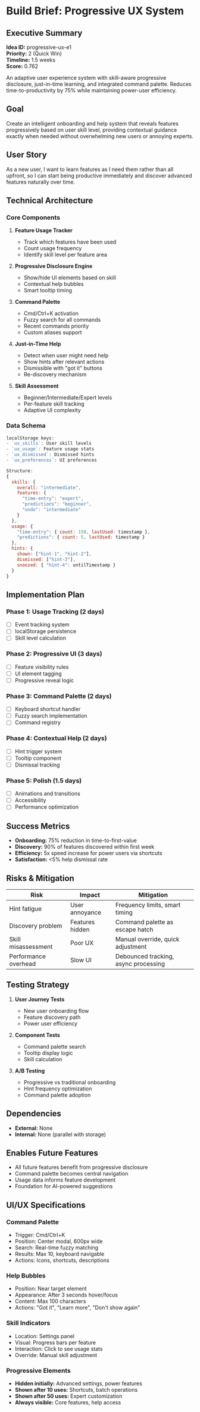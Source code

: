 # Build Brief: Progressive UX System

## Executive Summary
**Idea ID:** progressive-ux-e1  
**Priority:** 2 (Quick Win)  
**Timeline:** 1.5 weeks  
**Score:** 0.762

An adaptive user experience system with skill-aware progressive disclosure, just-in-time learning, and integrated command palette. Reduces time-to-productivity by 75% while maintaining power-user efficiency.

## Goal
Create an intelligent onboarding and help system that reveals features progressively based on user skill level, providing contextual guidance exactly when needed without overwhelming new users or annoying experts.

## User Story
As a new user, I want to learn features as I need them rather than all upfront, so I can start being productive immediately and discover advanced features naturally over time.

## Technical Architecture

### Core Components
1. **Feature Usage Tracker**
   - Track which features have been used
   - Count usage frequency
   - Identify skill level per feature area

2. **Progressive Disclosure Engine**
   - Show/hide UI elements based on skill
   - Contextual help bubbles
   - Smart tooltip timing

3. **Command Palette**
   - Cmd/Ctrl+K activation
   - Fuzzy search for all commands
   - Recent commands priority
   - Custom aliases support

4. **Just-in-Time Help**
   - Detect when user might need help
   - Show hints after relevant actions
   - Dismissible with "got it" buttons
   - Re-discovery mechanism

5. **Skill Assessment**
   - Beginner/Intermediate/Expert levels
   - Per-feature skill tracking
   - Adaptive UI complexity

### Data Schema
```javascript
localStorage keys:
- `ux_skills`: User skill levels
- `ux_usage`: Feature usage stats
- `ux_dismissed`: Dismissed hints
- `ux_preferences`: UI preferences

Structure:
{
  skills: {
    overall: "intermediate",
    features: {
      "time-entry": "expert",
      "predictions": "beginner",
      "undo": "intermediate"
    }
  },
  usage: {
    "time-entry": { count: 150, lastUsed: timestamp },
    "predictions": { count: 5, lastUsed: timestamp }
  },
  hints: {
    shown: ["hint-1", "hint-2"],
    dismissed: ["hint-3"],
    snoozed: { "hint-4": untilTimestamp }
  }
}
```

## Implementation Plan

### Phase 1: Usage Tracking (2 days)
- [ ] Event tracking system
- [ ] localStorage persistence
- [ ] Skill level calculation

### Phase 2: Progressive UI (3 days)
- [ ] Feature visibility rules
- [ ] UI element tagging
- [ ] Progressive reveal logic

### Phase 3: Command Palette (2 days)
- [ ] Keyboard shortcut handler
- [ ] Fuzzy search implementation
- [ ] Command registry

### Phase 4: Contextual Help (2 days)
- [ ] Hint trigger system
- [ ] Tooltip component
- [ ] Dismissal tracking

### Phase 5: Polish (1.5 days)
- [ ] Animations and transitions
- [ ] Accessibility
- [ ] Performance optimization

## Success Metrics
- **Onboarding:** 75% reduction in time-to-first-value
- **Discovery:** 90% of features discovered within first week
- **Efficiency:** 5x speed increase for power users via shortcuts
- **Satisfaction:** <5% help dismissal rate

## Risks & Mitigation

| Risk | Impact | Mitigation |
|------|--------|------------|
| Hint fatigue | User annoyance | Frequency limits, smart timing |
| Discovery problem | Features hidden | Command palette as escape hatch |
| Skill misassessment | Poor UX | Manual override, quick adjustment |
| Performance overhead | Slow UI | Debounced tracking, async processing |

## Testing Strategy
1. **User Journey Tests**
   - New user onboarding flow
   - Feature discovery path
   - Power user efficiency

2. **Component Tests**
   - Command palette search
   - Tooltip display logic
   - Skill calculation

3. **A/B Testing**
   - Progressive vs traditional onboarding
   - Hint frequency optimization
   - Command palette adoption

## Dependencies
- **External:** None
- **Internal:** None (parallel with storage)

## Enables Future Features
- All future features benefit from progressive disclosure
- Command palette becomes central navigation
- Usage data informs feature development
- Foundation for AI-powered suggestions

## UI/UX Specifications

### Command Palette
- Trigger: Cmd/Ctrl+K
- Position: Center modal, 600px wide
- Search: Real-time fuzzy matching
- Results: Max 10, keyboard navigable
- Actions: Icons, shortcuts, descriptions

### Help Bubbles
- Position: Near target element
- Appearance: After 3 seconds hover/focus
- Content: Max 100 characters
- Actions: "Got it", "Learn more", "Don't show again"

### Skill Indicators
- Location: Settings panel
- Visual: Progress bars per feature
- Interaction: Click to see usage stats
- Override: Manual skill adjustment

### Progressive Elements
- **Hidden initially:** Advanced settings, power features
- **Shown after 10 uses:** Shortcuts, batch operations
- **Shown after 50 uses:** Expert customization
- **Always visible:** Core features, help access